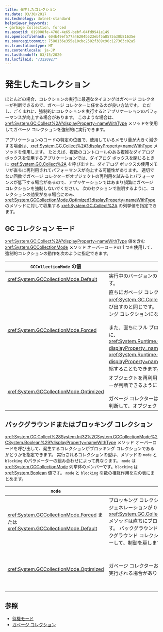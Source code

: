 ```yaml
---
title: 発生したコレクション
ms.date: 03/30/2017
ms.technology: dotnet-standard
helpviewer_keywords:
- garbage collection, forced
ms.assetid: 019008fe-4708-4e65-bebf-04fd9941e149
ms.openlocfilehash: 604b49ef577a46204b523ebf5a8575a30b81635e
ms.sourcegitcommit: 7588136e355e10cbc2582f389c90c127363c02a5
ms.translationtype: HT
ms.contentlocale: ja-JP
ms.lasthandoff: 03/15/2020
ms.locfileid: "73120927"
---
```

# <a name="induced-collections"></a>発生したコレクション
ほとんどの場合、コレクションの実行に最適なタイミングはガベージ コレクターが判断できるので、ガベージ コレクターに任せるのが良い方法です。 ただし、ごくまれに、強制的にコレクションを実行するとアプリケーションのパフォーマンスが向上する場合があります。 このような場合は、<xref:System.GC.Collect%2A?displayProperty=nameWithType> メソッドを使用してガベージ コレクションを強制的に実行できます。  
  
 アプリケーションのコードの特定の位置で、使用しているメモリ量が大きく減少する場合は、<xref:System.GC.Collect%2A?displayProperty=nameWithType> メソッドを使用します。 たとえば、複数のコントロールのある複雑なダイアログ ボックスを使用するアプリケーションでは、ダイアログ ボックスを閉じるときに <xref:System.GC.Collect%2A> を呼び出すと、ダイアログ ボックスの使用メモリが直ちに再利用されてパフォーマンスが向上する可能性があります。 適切でない回数でガベージ コレクターがオブジェクトの再利用を試みるとパフォーマンスが低下する場合があるので、アプリケーションではあまり頻繁にガベージ コレクションを強制しないでください。 次のセクションで説明するように、コレクションの効果がある場合にのみ、<xref:System.GCCollectionMode.Optimized?displayProperty=nameWithType> のメソッドに対して収集する <xref:System.GC.Collect%2A> の列挙値を指定できます。  
  
## <a name="gc-collection-mode"></a>GC コレクション モード  
 <xref:System.GC.Collect%2A?displayProperty=nameWithType> 値を含む <xref:System.GCCollectionMode> メソッド オーバーロードの 1 つを使用して、強制的コレクションの動作を次のように指定できます。  
  
|`GCCollectionMode` の値|[説明]|  
|------------------------------|-----------------|  
|<xref:System.GCCollectionMode.Default>|実行中のバージョンの .NET の既定のガベージ コレクション設定を使用します。|  
|<xref:System.GCCollectionMode.Forced>|直ちにガベージ コレクションを強制的に実行します。 これは、<xref:System.GC.Collect?displayProperty=nameWithType> オーバーロードを呼び出すのと同じです。 結果として、すべてのジェネレーションのフル ブロッキング コレクションになります。<br /><br /> また、直ちにフル ブロッキング ガベージ コレクションを強制的に実行する前に、<xref:System.Runtime.GCSettings.LargeObjectHeapCompactionMode%2A?displayProperty=nameWithType> プロパティを <xref:System.Runtime.GCLargeObjectHeapCompactionMode.CompactOnce?displayProperty=nameWithType> に設定して、大きなオブジェクト ヒープを圧縮することもできます。|  
|<xref:System.GCCollectionMode.Optimized>|オブジェクトを再利用するのに現在が最適なときかどうかをガベージ コレクターが判断できるようにします。<br /><br /> ガベージ コレクターは、コレクションの実行を正当化できるほど効果がないと判断して、オブジェクトを再利用せずに戻る場合があります。|  
  
## <a name="background-or-blocking-collections"></a>バックグラウンドまたはブロッキング コレクション  
 <xref:System.GC.Collect%28System.Int32%2CSystem.GCCollectionMode%2CSystem.Boolean%29?displayProperty=nameWithType> メソッド オーバーロードを呼び出して、発生するコレクションがブロッキング コレクションであるかどうかを指定できます。 実行されるコレクションの型は、メソッドの `mode` と `blocking` のパラメーターの組み合わせによって異なります。 `mode` は <xref:System.GCCollectionMode> 列挙体のメンバーです。`blocking` は <xref:System.Boolean> 値です。 `mode` と `blocking` 引数の相互作用を次の表にまとめます。  
  
|`mode`|`blocking` = `true`|`blocking` = `false`|  
|------------|--------------------------|---------------------------|  
|<xref:System.GCCollectionMode.Forced> または <xref:System.GCCollectionMode.Default>|ブロッキング コレクションはできるだけ早く実行されます。 バックグラウンド コレクションが実行中でジェネレーションが 0 または 1 の場合、<xref:System.GC.Collect%28System.Int32%2CSystem.GCCollectionMode%2CSystem.Boolean%29> メソッドは直ちにブロッキング コレクションをトリガーし、コレクションが終了すると制御を戻します。 バックグラウンド コレクションが実行中で `generation` パラメーターが 2 の場合、メソッドはバックグラウンド コレクションの終了を待機し、ジェネレーション 2 のブロッキング コレクションをトリガーして、制御を戻します。|コレクションはできるだけ早く実行されます。 <xref:System.GC.Collect%28System.Int32%2CSystem.GCCollectionMode%2CSystem.Boolean%29> メソッドはバックグラウンド コレクションを要求しますが、それは保証されず、状況によってはブロッキング コレクションが実行される場合もあります。 バックグラウンド コレクションが既に実行中の場合、メソッドはすぐに制御を返します。|  
|<xref:System.GCCollectionMode.Optimized>|ガベージ コレクターおよび `generation` パラメーターの状態によっては、ブロッキング コレクションが実行される場合があります。 ガベージ コレクターは最適なパフォーマンスを提供しようとします。|ガベージ コレクターの状態によっては、コレクションが実行される場合があります。 <xref:System.GC.Collect%28System.Int32%2CSystem.GCCollectionMode%2CSystem.Boolean%29> メソッドはバックグラウンド コレクションを要求しますが、それは保証されず、状況によってはブロッキング コレクションが実行される場合もあります。 ガベージ コレクターは最適なパフォーマンスを提供しようとします。 バックグラウンド コレクションが既に実行中の場合、メソッドはすぐに制御を返します。|  
  
## <a name="see-also"></a>参照

- [待機モード](../../../docs/standard/garbage-collection/latency.md)
- [ガベージ コレクション](../../../docs/standard/garbage-collection/index.md)
